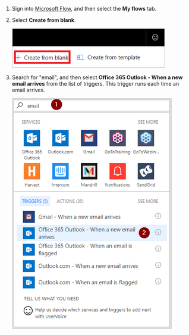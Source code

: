 1. Sign into [Microsoft Flow](https://flow.microsoft.com), and then select the **My flows** tab.
2. Select **Create from blank**.
   
    ![blank flow](includes/media/email-triggers/email-triggers-create-blank.png)
3. Search for "email", and then select **Office 365 Outlook - When a new email arrives** from the list of triggers. This trigger runs each time an email arrives.
   
    ![search for email](includes/media/email-triggers/email-triggers-1.png)

